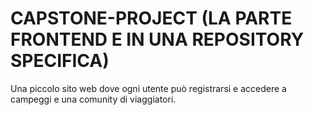 # CAPSTONE-PROJECT (LA PARTE FRONTEND E IN UNA REPOSITORY SPECIFICA)
Una piccolo sito web dove ogni utente può registrarsi e accedere a campeggi e una comunity di viaggiatori.

